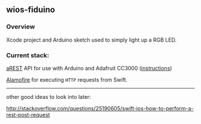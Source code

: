 ## wios-fiduino

### Overview

Xcode project and Arduino sketch used to simply light up a RGB LED. 

### Current stack:

[aREST](https://github.com/marcoschwartz/aREST) API for use with Arduino and Adafruit CC3000 ([instructions](https://learn.adafruit.com/a-rest-api-for-arduino-and-the-cc3000-wifi-chip/overview))

[Alamofire](https://github.com/Alamofire/Alamofire) for executing `HTTP` requests from Swift.




---

other good ideas to look into later:

http://stackoverflow.com/questions/25190605/swift-ios-how-to-perform-a-rest-post-request




